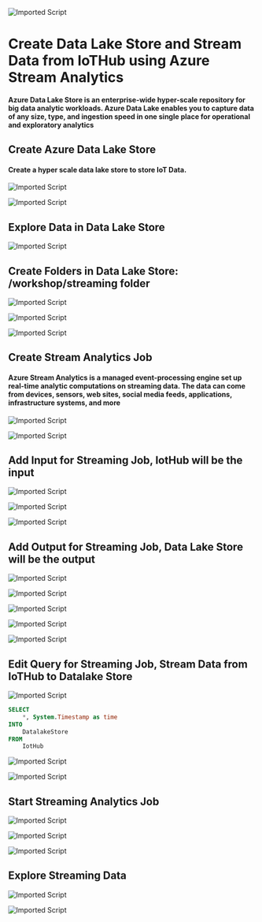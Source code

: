 ![Imported Script](https://github.com/rangv/AzureIoTLabs/blob/master/DatalakeStore/images/datalakestore.jpg "Header Image")
# Create Data Lake Store and Stream Data from IoTHub using Azure Stream Analytics

#### Azure Data Lake Store is an enterprise-wide hyper-scale repository for big data analytic workloads. Azure Data Lake enables you to capture data of any size, type, and ingestion speed in one single place for operational and exploratory analytics


## Create Azure Data Lake Store

#### Create a hyper scale data lake store to store IoT Data. 

![Imported Script](https://github.com/rangv/AzureIoTLabs/blob/master/DatalakeStore/images/01_Create_Datalake_Store.png "Create Datalake Store")

![Imported Script](https://github.com/rangv/AzureIoTLabs/blob/master/DatalakeStore/images/02_Create_Datalake_Store_Submit.png "Create Datalake Store")


## Explore Data in Data Lake Store


![Imported Script](https://github.com/rangv/AzureIoTLabs/blob/master/DatalakeStore/images/03_Datalake_Store_Date_Explore.png "Explore Data")


## Create Folders in Data Lake Store: /workshop/streaming folder

![Imported Script](https://github.com/rangv/AzureIoTLabs/blob/master/DatalakeStore/images/04_Datalake_Store_Date_Explore_create_folder_workshop.png "Explore Data")

![Imported Script](https://github.com/rangv/AzureIoTLabs/blob/master/DatalakeStore/images/05_Datalake_Store_Date_Explore_create_folder_workshop_streaming.png "Explore Data")

![Imported Script](https://github.com/rangv/AzureIoTLabs/blob/master/DatalakeStore/images/06_Datalake_Store_Date_Explore_created_folder.png "Explore Data")


## Create Stream Analytics Job

#### Azure Stream Analytics is a managed event-processing engine set up real-time analytic computations on streaming data. The data can come from devices, sensors, web sites, social media feeds, applications, infrastructure systems, and more

![Imported Script](https://github.com/rangv/AzureIoTLabs/blob/master/DatalakeStore/images/07_Create_Stream_Analytics_Job.png "Create Stream Analytics Job")

![Imported Script](https://github.com/rangv/AzureIoTLabs/blob/master/DatalakeStore/images/08_Create_Stream_Analytics_Job_submit.png "Create Stream Analytics Job")


## Add Input for Streaming Job, IotHub will be the input

![Imported Script](https://github.com/rangv/AzureIoTLabs/blob/master/DatalakeStore/images/09_Add_Input.png "Add Input")

![Imported Script](https://github.com/rangv/AzureIoTLabs/blob/master/DatalakeStore/images/10_Add_IoTHub.png "Add Input")

![Imported Script](https://github.com/rangv/AzureIoTLabs/blob/master/DatalakeStore/images/11_Save_IoTHub.png "Add Input")


## Add Output for Streaming Job, Data Lake Store will be the output

![Imported Script](https://github.com/rangv/AzureIoTLabs/blob/master/DatalakeStore/images/12_Add_Data_Lake_Store.png "Add Output")

![Imported Script](https://github.com/rangv/AzureIoTLabs/blob/master/DatalakeStore/images/13_Add_Output.png "Add Output")

![Imported Script](https://github.com/rangv/AzureIoTLabs/blob/master/DatalakeStore/images/14_Save_Output.png "Add Output")

![Imported Script](https://github.com/rangv/AzureIoTLabs/blob/master/DatalakeStore/images/15_Save_Output_2.png "Add Output")

![Imported Script](https://github.com/rangv/AzureIoTLabs/blob/master/DatalakeStore/images/16_Save_Output_3.png "Add Output")


## Edit Query for Streaming Job, Stream Data from IoTHub to Datalake Store

![Imported Script](https://github.com/rangv/AzureIoTLabs/blob/master/DatalakeStore/images/17_Edit_Query.png "Edit Query")


```sql
SELECT
    *, System.Timestamp as time
INTO
    DatalakeStore
FROM
    IotHub
```

![Imported Script](https://github.com/rangv/AzureIoTLabs/blob/master/DatalakeStore/images/18_Save_Query.png "Edit Query")

![Imported Script](https://github.com/rangv/AzureIoTLabs/blob/master/DatalakeStore/images/19_Save_Query_Yes.png "Save Query")




## Start Streaming Analytics Job

![Imported Script](https://github.com/rangv/AzureIoTLabs/blob/master/DatalakeStore/images/20_Start_Stream_Analytics_Job.png "Start Job")

![Imported Script](https://github.com/rangv/AzureIoTLabs/blob/master/DatalakeStore/images/21_Start_custom.png "Start Job")

![Imported Script](https://github.com/rangv/AzureIoTLabs/blob/master/DatalakeStore/images/22_running.png "Job running")


## Explore Streaming Data

![Imported Script](https://github.com/rangv/AzureIoTLabs/blob/master/DatalakeStore/images/23_datalake_store_explore_streaming_data.png "Explore Streaming Data")

![Imported Script](https://github.com/rangv/AzureIoTLabs/blob/master/DatalakeStore/images/24_datalake_file.png "Explore Streaming Data")
